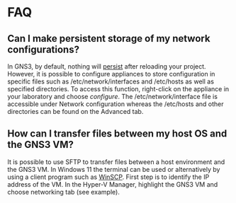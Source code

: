 # FAQ

## Can I make persistent storage of my network configurations?

In GNS3, by default, nothing will [persist](https://docs.gns3.com/docs/emulators/docker-support-in-gns3/#persistence) after reloading your project. However, it is possible to configure appliances to store configuration in specific files such as /etc/network/interfaces and /etc/hosts as well as specified directories. To access this function, right-click on the appliance in your laboratory and choose _configure_. The /etc/network/interface file is accessible under Network configuration whereas the /etc/hosts and other directories can be found on the Advanced tab.

## How can I transfer files between my host OS and the GNS3 VM?
It is possible to use SFTP to transfer files between a host environment and the GNS3 VM. In Windows 11 the terminal can be used or alternatively by using a client program such as [WinSCP](https://winscp.net/eng/download.php). First step is to identify the IP address of the VM. In the Hyper-V Manager, highlight the GNS3 VM and choose networking tab (see example).
